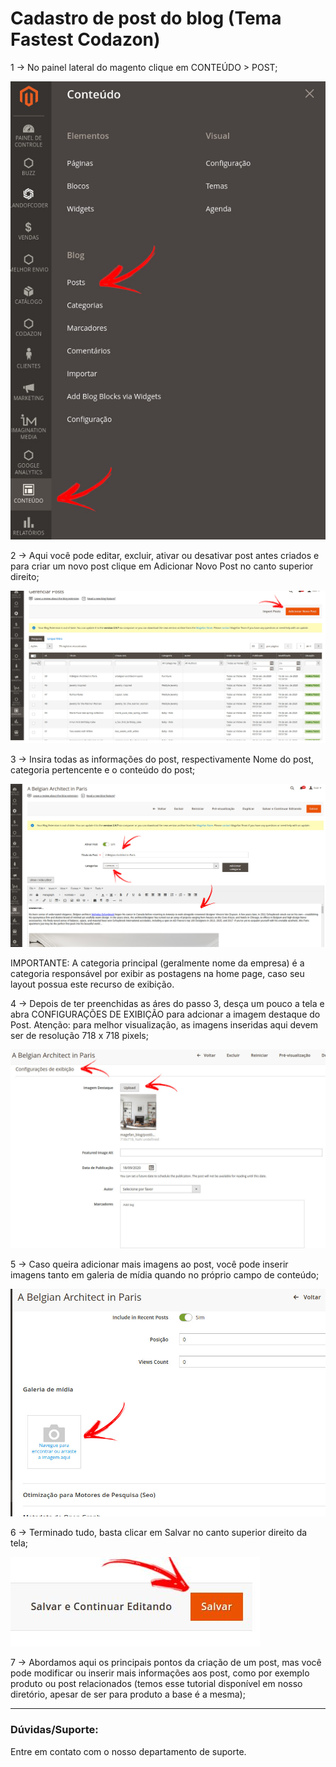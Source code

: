 # Cadastro de post do blog (Tema Fastest Codazon)

1 -> No painel lateral do magento clique em CONTEÚDO > POST;

![POST](https://github.com/Oficina-do-Dev/Tutoriais/blob/main/Magento_2/029%20-%20Cadastro%20de%20post%20do%20blog%20(Tema%20fastest%20codazon)/images/imagem1.jpg)

2 -> Aqui você pode editar, excluir, ativar ou desativar post antes criados e para criar um novo post clique em Adicionar Novo Post no canto superior direito;

![POST](https://github.com/Oficina-do-Dev/Tutoriais/blob/main/Magento_2/029%20-%20Cadastro%20de%20post%20do%20blog%20(Tema%20fastest%20codazon)/images/imagem2.jpg)

3 -> Insira todas as informações do post, respectivamente Nome do post, categoria pertencente e o conteúdo do post;

![POST](https://github.com/Oficina-do-Dev/Tutoriais/blob/main/Magento_2/029%20-%20Cadastro%20de%20post%20do%20blog%20(Tema%20fastest%20codazon)/images/imagem3.jpg)

IMPORTANTE: A categoria principal (geralmente nome da empresa) é a categoria responsável por exibir as postagens na home page, caso seu layout possua este recurso de exibição.

4 -> Depois de ter preenchidas as áres do passo 3, desça um pouco a tela e abra CONFIGURAÇÕES DE EXIBIÇÃO para adcionar a imagem destaque do Post. Atenção: para melhor visualização, as imagens inseridas aqui devem ser de resolução 718 x 718 pixels;

![POST](https://github.com/Oficina-do-Dev/Tutoriais/blob/main/Magento_2/029%20-%20Cadastro%20de%20post%20do%20blog%20(Tema%20fastest%20codazon)/images/imagem4.jpg)

5 -> Caso queira adicionar mais imagens ao post, você pode inserir imagens tanto em galeria de mídia quando no próprio campo de conteúdo;

![POST](https://github.com/Oficina-do-Dev/Tutoriais/blob/main/Magento_2/029%20-%20Cadastro%20de%20post%20do%20blog%20(Tema%20fastest%20codazon)/images/imagem5.jpg)

6 -> Terminado tudo, basta clicar em Salvar no canto superior direito da tela;

![POST](https://github.com/Oficina-do-Dev/Tutoriais/blob/main/Magento_2/029%20-%20Cadastro%20de%20post%20do%20blog%20(Tema%20fastest%20codazon)/images/imagem6.jpg)

7 -> Abordamos aqui os principais pontos da criação de um post, mas você pode modificar ou inserir mais informações aos post, como por exemplo produto ou post relacionados (temos esse tutorial disponível em nosso diretório, apesar de ser para produto a base é a mesma);

<hr>

### Dúvidas/Suporte:
Entre em contato com o nosso departamento de suporte.